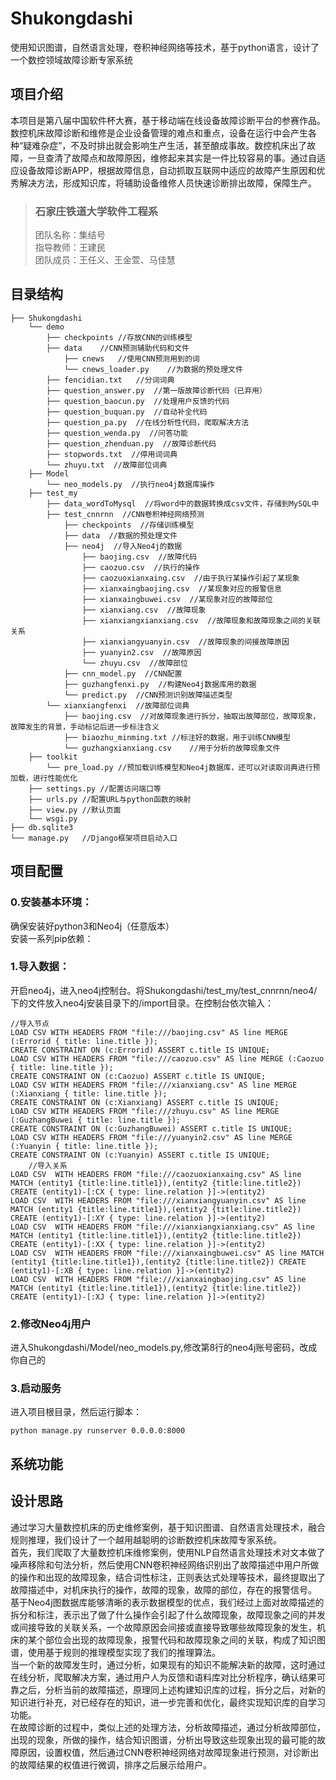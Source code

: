 
# Shukongdashi
使用知识图谱，自然语言处理，卷积神经网络等技术，基于python语言，设计了一个数控领域故障诊断专家系统

## 项目介绍
本项目是第八届中国软件杯大赛，基于移动端在线设备故障诊断平台的参赛作品。\
数控机床故障诊断和维修是企业设备管理的难点和重点，设备在运行中会产生各种“疑难杂症”，不及时排出就会影响生产生活，甚至酿成事故。数控机床出了故障，一旦查清了故障点和故障原因，维修起来其实是一件比较容易的事。通过自适应设备故障诊断APP，根据故障信息，自动抓取互联网中适应的故障产生原因和优秀解决方法，形成知识库，将辅助设备维修人员快速诊断排出故障，保障生产。
>### 石家庄铁道大学软件工程系
>团队名称：集结号\
>指导教师：王建民\
>团队成员：王任义、王金萱、马佳慧
## 目录结构
    ├── Shukongdashi
        └── demo
            ├── checkpoints //存放CNN的训练模型
            ├── data    //CNN预测辅助代码和文件
                ├── cnews   //使用CNN预测用到的词
                └── cnews_loader.py    //为数据的预处理文件
            ├── fencidian.txt   //分词词典
            ├── question_answer.py  //第一版故障诊断代码（已弃用）
            ├── question_baocun.py  //处理用户反馈的代码
            ├── question_buquan.py  //自动补全代码
            ├── question_pa.py  //在线分析性代码，爬取解决方法
            ├── question_wenda.py  //问答功能
            ├── question_zhenduan.py  //故障诊断代码
            ├── stopwords.txt  //停用词词典
            └── zhuyu.txt  //故障部位词典
        ├── Model
            └── neo_models.py  //执行neo4j数据库操作
        ├── test_my
            ├── data_wordToMysql  //将word中的数据转换成csv文件，存储到MySQL中
            ├── test_cnnrnn  //CNN卷积神经网络预测
                ├── checkpoints  //存储训练模型
                ├── data  //数据的预处理文件
                ├── neo4j  //导入Neo4j的数据
                    ├── baojing.csv  //故障代码
                    ├── caozuo.csv  //执行的操作
                    ├── caozuoxianxaing.csv  //由于执行某操作引起了某现象
                    ├── xianxaingbaojing.csv  //某现象对应的报警信息
                    ├── xianxaingbuwei.csv  //某现象对应的故障部位
                    ├── xianxiang.csv  //故障现象
                    ├── xianxiangxianxiang.csv  //故障现象和故障现象之间的关联关系
                    ├── xianxiangyuanyin.csv  //故障现象的间接故障原因
                    ├── yuanyin2.csv  //故障原因
                    └── zhuyu.csv  //故障部位
                ├── cnn_model.py  //CNN配置
                ├── guzhangfenxi.py  //构建Neo4j数据库用的数据
                └── predict.py  //CNN预测识别故障描述类型
            └── xianxiangfenxi  //故障部位词典
                ├── baojing.csv  //对故障现象进行拆分，抽取出故障部位，故障现象，故障发生的背景，手动标记后进一步标注含义
                ├── biaozhu_minming.txt //标注好的数据，用于训练CNN模型
                └── guzhangxianxiang.csv    //用于分析的故障现象文件
        ├── toolkit
            └── pre_load.py //预加载训练模型和Neo4j数据库，还可以对读取词典进行预加载，进行性能优化
        ├── settings.py //配置访问端口等
        ├── urls.py //配置URL与python函数的映射
        ├── view.py //默认页面
        └── wsgi.py
    ├── db.sqlite3
    └── manage.py   //Django框架项目启动入口
## 项目配置
### 0.安装基本环境：
确保安装好python3和Neo4j（任意版本）\
安装一系列pip依赖：
### 1.导入数据：
开启neo4j，进入neo4j控制台。将Shukongdashi/test_my/test_cnnrnn/neo4/下的文件放入neo4j安装目录下的/import目录。在控制台依次输入：

    //导入节点
    LOAD CSV WITH HEADERS FROM "file:///baojing.csv" AS line MERGE (:Errorid { title: line.title });
    CREATE CONSTRAINT ON (c:Errorid) ASSERT c.title IS UNIQUE;
    LOAD CSV WITH HEADERS FROM "file:///caozuo.csv" AS line MERGE (:Caozuo { title: line.title });
    CREATE CONSTRAINT ON (c:Caozuo) ASSERT c.title IS UNIQUE;
    LOAD CSV WITH HEADERS FROM "file:///xianxiang.csv" AS line MERGE (:Xianxiang { title: line.title });
    CREATE CONSTRAINT ON (c:Xianxiang) ASSERT c.title IS UNIQUE;
    LOAD CSV WITH HEADERS FROM "file:///zhuyu.csv" AS line MERGE (:GuzhangBuwei { title: line.title });
    CREATE CONSTRAINT ON (c:GuzhangBuwei) ASSERT c.title IS UNIQUE;
    LOAD CSV WITH HEADERS FROM "file:///yuanyin2.csv" AS line MERGE (:Yuanyin { title: line.title });
    CREATE CONSTRAINT ON (c:Yuanyin) ASSERT c.title IS UNIQUE;
        //导入关系
    LOAD CSV  WITH HEADERS FROM "file:///caozuoxianxaing.csv" AS line MATCH (entity1 {title:line.title1}),(entity2 {title:line.title2}) CREATE (entity1)-[:CX { type: line.relation }]->(entity2)
    LOAD CSV  WITH HEADERS FROM "file:///xianxiangyuanyin.csv" AS line MATCH (entity1 {title:line.title1}),(entity2 {title:line.title2}) CREATE (entity1)-[:XY { type: line.relation }]->(entity2)
    LOAD CSV  WITH HEADERS FROM "file:///xianxiangxianxiang.csv" AS line MATCH (entity1 {title:line.title1}),(entity2 {title:line.title2}) CREATE (entity1)-[:XX { type: line.relation }]->(entity2)
    LOAD CSV  WITH HEADERS FROM "file:///xianxaingbuwei.csv" AS line MATCH (entity1 {title:line.title1}),(entity2 {title:line.title2}) CREATE (entity1)-[:XB { type: line.relation }]->(entity2)
    LOAD CSV  WITH HEADERS FROM "file:///xianxaingbaojing.csv" AS line MATCH (entity1 {title:line.title1}),(entity2 {title:line.title2}) CREATE (entity1)-[:XJ { type: line.relation }]->(entity2)
### 2.修改Neo4j用户
进入Shukongdashi/Model/neo_models.py,修改第8行的neo4j账号密码，改成你自己的
### 3.启动服务
进入项目根目录，然后运行脚本：

    python manage.py runserver 0.0.0.0:8000
## 系统功能


## 设计思路

通过学习大量数控机床的历史维修案例，基于知识图谱、自然语言处理技术，融合规则推理，我们设计了一个越用越聪明的诊断数控机床故障专家系统。\
首先，我们爬取了大量数控机床维修案例，使用NLP自然语言处理技术对文本做了噪声移除和句法分析，然后使用CNN卷积神经网络识别出了故障描述中用户所做的操作和出现的故障现象，结合词性标注，正则表达式处理等技术，最终提取出了故障描述中，对机床执行的操作，故障的现象，故障的部位，存在的报警信号。\
基于Neo4j图数据库能够清晰的表示数据模型的优点，我们经过上面对故障描述的拆分和标注，表示出了做了什么操作会引起了什么故障现象，故障现象之间的并发或间接导致的关联关系，一个故障原因会间接或直接导致哪些故障现象的发生，机床的某个部位会出现的故障现象，报警代码和故障现象之间的关联，构成了知识图谱，使用基于规则的推理模型实现了我们的推理算法。\
当一个新的故障发生时，通过分析，如果现有的知识不能解决新的故障，这时通过在线分析，爬取解决方案，通过用户人为反馈和语料库对比分析程序，确认结果可靠之后，分析当前的故障描述，原理同上述构建知识库的过程，拆分之后，对新的知识进行补充，对已经存在的知识，进一步完善和优化，最终实现知识库的自学习功能。\
在故障诊断的过程中，类似上述的处理方法，分析故障描述，通过分析故障部位，出现的现象，所做的操作，结合知识图谱，分析出导致这些现象出现的最可能的故障原因，设置权值，然后通过CNN卷积神经网络对故障现象进行预测，对诊断出的故障结果的权值进行微调，排序之后展示给用户。
